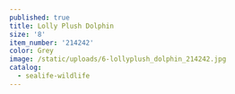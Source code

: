 ```yaml
---
published: true
title: Lolly Plush Dolphin
size: '8'
item_number: '214242'
color: Grey
image: /static/uploads/6-lollyplush_dolphin_214242.jpg
catalog:
  - sealife-wildlife
---
```


